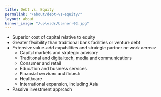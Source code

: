```yaml
---
title: Debt vs. Equity
permalink: "/about/debt-vs-equity/"
layout: about
banner_image: "/uploads/banner-02.jpg"
---
```


- Superior cost of capital relative to equity
- Greater flexibility than traditional bank facilities or venture debt
- Extensive value-add capabilities and strategic partner network across:
  - Capital markets and strategic advisory
  - Traditional and digital tech, media and communications
  - Consumer and retail
  - Education and business services
  - Financial services and fintech
  - Healthcare
  - International expansion, including Asia
- Passive investment approach
